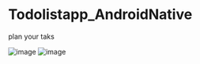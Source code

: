 # Todolistapp_AndroidNative

plan your taks



![image](https://user-images.githubusercontent.com/96421992/230895505-475c2896-ccb8-4e27-a3ca-1e710be33cde.png)
![image](https://user-images.githubusercontent.com/96421992/230895584-1cf28cae-93d9-45b3-9ade-8e2ceddad646.png)
